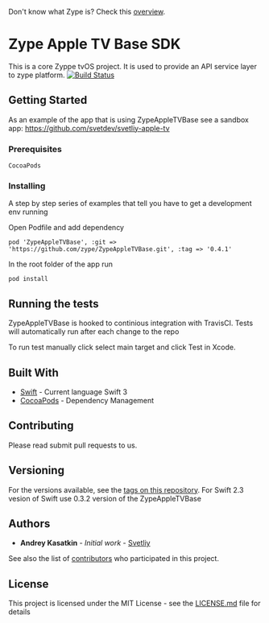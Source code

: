 Don't know what Zype is? Check this [overview](http://www.zype.com/).

# Zype Apple TV Base SDK

This is a core Zyppe tvOS project. It is used to provide an API service layer to zype platform. [![Build Status](https://travis-ci.org/zype/ZypeAppleTVBase.svg?branch=master)](https://travis-ci.org/zype/ZypeAppleTVBase)


## Getting Started

As an example of the app that is using ZypeAppleTVBase see a sandbox app: https://github.com/svetdev/svetliy-apple-tv

### Prerequisites

```
CocoaPods
```

### Installing

A step by step series of examples that tell you have to get a development env running

Open Podfile and add dependency

```
pod 'ZypeAppleTVBase', :git => 'https://github.com/zype/ZypeAppleTVBase.git', :tag => '0.4.1'
```

In the root folder of the app run

```
pod install
```


## Running the tests

ZypeAppleTVBase is hooked to continious integration with TravisCI. Tests will automatically run after each change to the repo

To run test manually click select main target and click Test in Xcode.

## Built With

* [Swift](https://swift.org/) - Current language Swift 3
* [CocoaPods](https://cocoapods.org) - Dependency Management

## Contributing

Please read submit pull requests to us.

## Versioning

For the versions available, see the [tags on this repository](https://github.com/zype/ZypeAppleTVBase/tags). 
For Swift 2.3 vesion of Swift use 0.3.2 version of the ZypeAppleTVBase

## Authors

* **Andrey Kasatkin** - *Initial work* - [Svetliy](https://github.com/svetdev)

See also the list of [contributors](https://github.com/zype/ZypeAppleTVBase/graphs/contributors) who participated in this project.

## License

This project is licensed under the MIT License - see the [LICENSE.md](LICENSE.md) file for details



